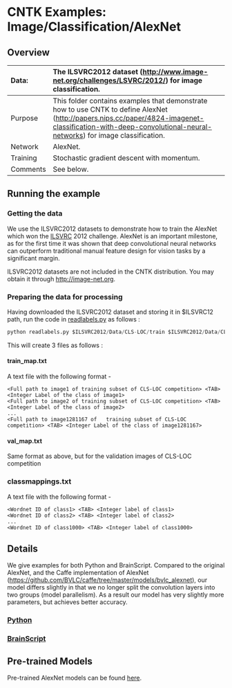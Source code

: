 # CNTK Examples: Image/Classification/AlexNet

## Overview

|Data:     |The ILSVRC2012 dataset (http://www.image-net.org/challenges/LSVRC/2012/) for image classification.
|:---------|:---
|Purpose   |This folder contains examples that demonstrate how to use CNTK to define AlexNet (http://papers.nips.cc/paper/4824-imagenet-classification-with-deep-convolutional-neural-networks) for image classification.
|Network   |AlexNet.
|Training  |Stochastic gradient descent with momentum.
|Comments  |See below.

## Running the example

### Getting the data
We use the ILSVRC2012 datasets to demonstrate how to train the AlexNet which won the [ILSVRC](http://www.image-net.org/challenges/LSVRC/) 2012 challenge. AlexNet is an important milestone, as for the first time it was shown that deep convolutional neural networks can outperform traditional manual feature design for vision tasks by a significant margin.

ILSVRC2012 datasets are not included in the CNTK distribution. You may obtain it through http://image-net.org.

### Preparing the data for processing
Having downloaded the ILSVRC2012 dataset and storing it in $ILSVRC12 path, run the code in [readlabels.py](./readlabels.py) as follows :

```python
python readlabels.py $ILSVRC2012/Data/CLS-LOC/train $ILSVRC2012/Data/CLS-LOC/val $ILSVRC2012/Annotations/CLS-LOC/val 
```
This will create 3 files as follows :
#### train_map.txt 
A text file with the following format -
```
<Full path to image1 of training subset of CLS-LOC competition> <TAB> <Integer Label of the class of image1>
<Full path to image2 of	training subset	of CLS-LOC competition>	<TAB> <Integer Label of	the class of image2>
...
<Full path to image1281167 of	training subset	of CLS-LOC competition>	<TAB> <Integer Label of	the class of image1281167>
```
#### val_map.txt
Same format as above, but for the validation images of CLS-LOC competition
### classmappings.txt
A text file with the following format -
```
<Wordnet ID of class1> <TAB> <Integer label of class1>
<Wordnet ID of class2> <TAB> <Integer label of class2>
...
<Wordnet ID of class1000> <TAB> <Integer label of class1000>
```
## Details

We give examples for both Python and BrainScript. Compared to the original AlexNet, and the Caffe implementation of AlexNet (https://github.com/BVLC/caffe/tree/master/models/bvlc_alexnet), our model differs slightly in that we no longer split the convolution layers into two groups (model parallelism). As a result our model has very slightly more parameters, but achieves better accuracy.

### [Python](./Python)

### [BrainScript](./BrainScript)

## Pre-trained Models

Pre-trained AlexNet models can be found [here](../../../../PretrainedModels/Image.md#alexnet). 
